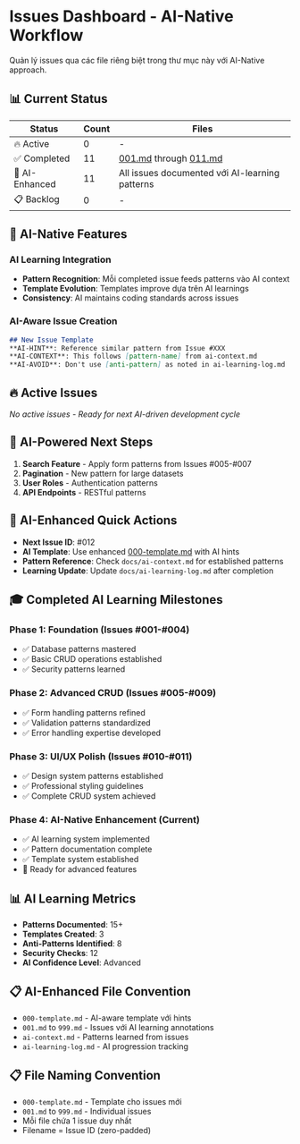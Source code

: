 # Issues Dashboard - AI-Native Workflow

Quản lý issues qua các file riêng biệt trong thư mục này với AI-Native approach.

## 📊 Current Status

| Status | Count | Files |
|--------|-------|-------|
| 🔥 Active | 0 | - |
| ✅ Completed | 11 | [001.md](001.md) through [011.md](011.md) |
| 🤖 AI-Enhanced | 11 | All issues documented với AI-learning patterns |
| 📋 Backlog | 0 | - |

## 🤖 AI-Native Features

### AI Learning Integration
- **Pattern Recognition**: Mỗi completed issue feeds patterns vào AI context
- **Template Evolution**: Templates improve dựa trên AI learnings
- **Consistency**: AI maintains coding standards across issues

### AI-Aware Issue Creation
```markdown
## New Issue Template
**AI-HINT**: Reference similar pattern from Issue #XXX
**AI-CONTEXT**: This follows [pattern-name] from ai-context.md
**AI-AVOID**: Don't use [anti-pattern] as noted in ai-learning-log.md
```

## 🔥 Active Issues
*No active issues - Ready for next AI-driven development cycle*

## 🎯 AI-Powered Next Steps
1. **Search Feature** - Apply form patterns from Issues #005-#007
2. **Pagination** - New pattern for large datasets
3. **User Roles** - Authentication patterns
4. **API Endpoints** - RESTful patterns

## 📝 AI-Enhanced Quick Actions
- **Next Issue ID**: #012
- **AI Template**: Use enhanced [000-template.md](000-template.md) with AI hints
- **Pattern Reference**: Check `docs/ai-context.md` for established patterns
- **Learning Update**: Update `docs/ai-learning-log.md` after completion

## 🎓 Completed AI Learning Milestones

### Phase 1: Foundation (Issues #001-#004)
- ✅ Database patterns mastered
- ✅ Basic CRUD operations established
- ✅ Security patterns learned

### Phase 2: Advanced CRUD (Issues #005-#009)
- ✅ Form handling patterns refined
- ✅ Validation patterns standardized
- ✅ Error handling expertise developed

### Phase 3: UI/UX Polish (Issues #010-#011)
- ✅ Design system patterns established
- ✅ Professional styling guidelines
- ✅ Complete CRUD system achieved

### Phase 4: AI-Native Enhancement (Current)
- ✅ AI learning system implemented
- ✅ Pattern documentation complete
- ✅ Template system established
- 🎯 Ready for advanced features

## 📊 AI Learning Metrics
- **Patterns Documented**: 15+
- **Templates Created**: 3
- **Anti-Patterns Identified**: 8
- **Security Checks**: 12
- **AI Confidence Level**: Advanced

## 📋 AI-Enhanced File Convention
- `000-template.md` - AI-aware template với hints
- `001.md` to `999.md` - Issues với AI learning annotations
- `ai-context.md` - Patterns learned from issues
- `ai-learning-log.md` - AI progression tracking

## 📋 File Naming Convention
- `000-template.md` - Template cho issues mới
- `001.md` to `999.md` - Individual issues
- Mỗi file chứa 1 issue duy nhất
- Filename = Issue ID (zero-padded)
